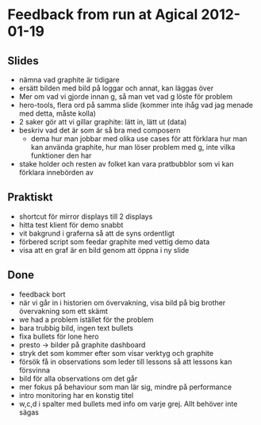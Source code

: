 # Feedback from run at Agical 2012-01-19

## Slides
* nämna vad graphite är tidigare
* ersätt bilden med bild på loggar och annat, kan läggas över
* Mer om vad vi gjorde innan g, så man vet vad g löste för problem
* hero-tools, flera ord på samma slide (kommer inte ihåg vad jag menade med detta, måste kolla)
* 2 saker gör att vi gillar graphite: lätt in, lätt ut (data)
* beskriv vad det är som är så bra med composern
  - dema hur man jobbar med olika use cases för att förklara hur man kan använda graphite, hur man löser problem med g, inte vilka funktioner den har
* stake holder och resten av folket kan vara pratbubblor som vi kan förklara innebörden av

## Praktiskt
* shortcut för mirror displays till 2 displays
* hitta test klient för demo snabbt
* vit bakgrund i graferna så att de syns ordentligt
* förbered script som feedar graphite med vettig demo data
* visa att en graf är en bild genom att öppna i ny slide

## Done
* feedback bort
* när vi går in i historien om övervakning, visa bild på big brother övervakning som ett skämt
* we had a problem istället för the problem
* bara trubbig bild, ingen text bullets
* fixa bullets för lone hero
* presto -> bilder på graphite dashboard
* stryk det som kommer efter som visar verktyg och graphite
* försök få in observations som leder till lessons så att lessons kan försvinna
* bild för alla observations om det går
* mer fokus på behaviour som man lär sig, mindre på performance
* intro monitoring har en konstig titel
* w,c,d i spalter med bullets med info om varje grej. Allt behöver inte sägas
